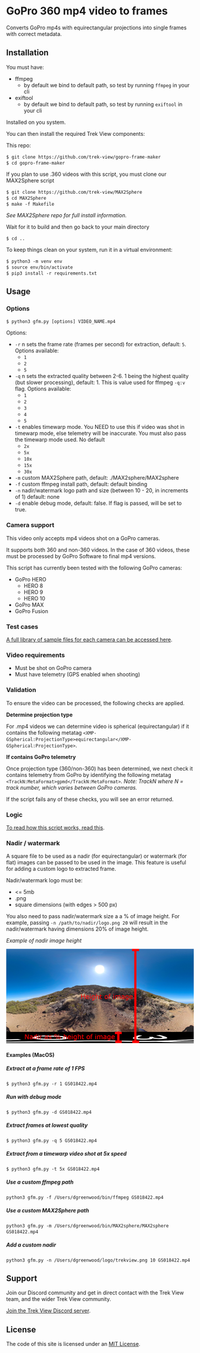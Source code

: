 # GoPro 360 mp4 video to frames

Converts GoPro mp4s with equirectangular projections into single frames with correct metadata.

## Installation

You must have:

* ffmpeg
    * by default we bind to default path, so test by running `ffmpeg` in your cli
* exiftool
    * by default we bind to default path, so test by running `exiftool` in your cli

Installed on you system.

You can then install the required Trek View components:

This repo:

```
$ git clone https://github.com/trek-view/gopro-frame-maker
$ cd gopro-frame-maker
```

If you plan to use .360 videos with this script, you must clone our MAX2Sphere script

```
$ git clone https://github.com/trek-view/MAX2Sphere
$ cd MAX2Sphere
$ make -f Makefile
```

_See MAX2Sphere repo for full install information._

Wait for it to build and then go back to your main directory

```
$ cd ..
```

To keep things clean on your system, run it in a virtual environment:

```
$ python3 -m venv env
$ source env/bin/activate
$ pip3 install -r requirements.txt
```

## Usage

### Options

```
$ python3 gfm.py [options] VIDEO_NAME.mp4
```

Options:

* `-r` n sets the frame rate (frames per second) for extraction, default: `5`. Options available:
	* `1`
	* `2` 
	* `5`
* `-q` n sets the extracted quality between 2-6. 1 being the highest quality (but slower processing), default: 1. This is value used for ffmpeg `-q:v` flag. Options available:
	* `1`
	* `2` 
	* `3`
	* `4`
	* `5`
* `-t` enables timewarp mode. You NEED to use this if video was shot in timewarp mode, else telemetry will be inaccurate. You must also pass the timewarp mode used. No default
	* `2x`
	* `5x`
	* `10x`
	* `15x`
	* `30x`
* `-m` custom MAX2Sphere path, default: ./MAX2sphere/MAX2sphere
* `-f` custom ffmpeg install path, default: default binding
* `-n` nadir/watermark logo path and size (between 10 - 20, in increments of 1) default: none
* `-d` enable debug mode, default: false. If flag is passed, will be set to true.

### Camera support

This video only accepts mp4 videos shot on a GoPro cameras.

It supports both 360 and non-360 videos. In the case of 360 videos, these must be processed by GoPro Software to final mp4 versions.

This script has currently been tested with the following GoPro cameras:

* GoPro HERO
	* HERO 8
	* HERO 9
	* HERO 10
* GoPro MAX
* GoPro Fusion

### Test cases

[A full library of sample files for each camera can be accessed here](https://guides.trekview.org/explorer/developer-docs/sequences/capture).

### Video requirements

* Must be shot on GoPro camera
* Must have telemetry (GPS enabled when shooting)

### Validation

To ensure the video can be processed, the following checks are applied.

**Determine projection type**

For .mp4 videos we can determine video is spherical (equirectangular) if it contains the following metatag `<XMP-GSpherical:ProjectionType>equirectangular</XMP-GSpherical:ProjectionType>`.

**If contains GoPro telemetry**

Once projection type (360/non-360) has been determined, we next check it contains telemetry from GoPro by identifying the following metatag `<TrackN:MetaFormat>gpmd</TrackN:MetaFormat>`. _Note: TrackN where N = track number, which varies between GoPro cameras._ 

If the script fails any of these checks, you will see an error returned.

### Logic

[To read how this script works, read this](https://guides.trekview.org/explorer/developer-docs/sequence-functions/process/gopro-video-telemetry).

### Nadir / watermark

A square file to be used as a nadir (for equirectangular) or watermark (for flat) images can be passed to be used in the image. This feature is useful for adding a custom logo to extracted frame.

Nadir/watermark logo must be:

* <= 5mb
* .png
* square dimensions (with edges > 500 px)

You also need to pass nadir/watermark size a a % of image height. For example, passing `-n /path/to/nadir/logo.png 20` will result in the nadir/watermark having dimensions 20% of image height.

_Example of nadir image height_

![](/docs/example-nadir-percentage-of-pano.jpeg)

#### Examples (MacOS)

##### Extract at a frame rate of 1 FPS

```
$ python3 gfm.py -r 1 GS018422.mp4
```

##### Run with debug mode

```
$ python3 gfm.py -d GS018422.mp4
```

##### Extract frames at lowest quality

```
$ python3 gfm.py -q 5 GS018422.mp4
```

##### Extract from a timewarp video shot at 5x speed

```
$ python3 gfm.py -t 5x GS018422.mp4
```

##### Use a custom ffmpeg path

```
python3 gfm.py -f /Users/dgreenwood/bin/ffmpeg GS018422.mp4
```

##### Use a custom MAX2Sphere path

```
python3 gfm.py -m /Users/dgreenwood/bin/MAX2sphere/MAX2sphere GS018422.mp4
```

##### Add a custom nadir

```
python3 gfm.py -n /Users/dgreenwood/logo/trekview.png 10 GS018422.mp4
```

## Support

Join our Discord community and get in direct contact with the Trek View team, and the wider Trek View community.

[Join the Trek View Discord server](https://discord.gg/ZVk7h9hCfw).

## License

The code of this site is licensed under an [MIT License](/LICENSE).
